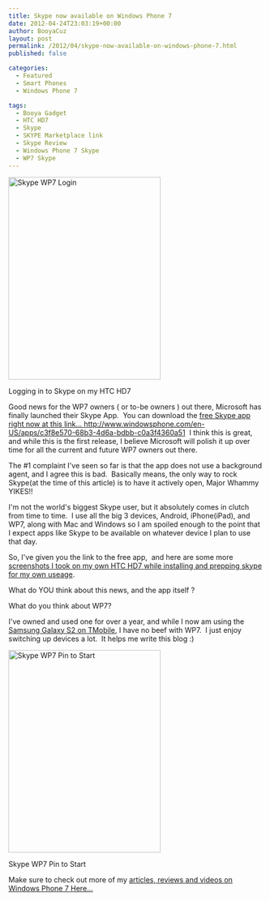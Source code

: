 ```yaml
---
title: Skype now available on Windows Phone 7
date: 2012-04-24T23:03:19+00:00
author: BooyaCuz
layout: post
permalink: /2012/04/skype-now-available-on-windows-phone-7.html
published: false

categories:
  - Featured
  - Smart Phones
  - Windows Phone 7

tags:
  - Booya Gadget
  - HTC HD7
  - Skype
  - SKYPE Marketplace link
  - Skype Review
  - Windows Phone 7 Skype
  - WP7 Skype
---
```

<div style="width: 310px" class="wp-caption alignnone">
  <a title="Skype WP7 Login by BooyaGadget, on Flickr" href="http://www.flickr.com/photos/booyagadget/6961621384/"><img title="WP7 Skype Login" src="http://farm8.staticflickr.com/7136/6961621384_a496b0a61e.jpg" alt="Skype WP7 Login" width="300" height="400" /></a>
  
  <p class="wp-caption-text">
    Logging in to Skype on my HTC HD7
  </p>
</div>

Good news for the WP7 owners ( or to-be owners ) out there, Microsoft has finally launched their Skype App.  You can download the <a title="DOWNLOAD SKYPE ON WP7 MARKETPLACE" href="http://www.windowsphone.com/en-US/apps/c3f8e570-68b3-4d6a-bdbb-c0a3f4360a51" target="_blank">free Skype app right now at this link&#8230; http://www.windowsphone.com/en-US/apps/c3f8e570-68b3-4d6a-bdbb-c0a3f4360a51</a>  I think this is great, and while this is the first release, I believe Microsoft will polish it up over time for all the current and future WP7 owners out there.

The #1 complaint I've seen so far is that the app does not use a background agent, and I agree this is bad.  Basically means, the only way to rock Skype(at the time of this article) is to have it actively open, Major Whammy YIKES!!

I'm not the world's biggest Skype user, but it absolutely comes in clutch from time to time.  I use all the big 3 devices, Android, iPhone(iPad), and WP7, along with Mac and Windows so I am spoiled enough to the point that I expect apps like Skype to be available on whatever device I plan to use that day.

So, I've given you the link to the free app,  and here are some more <a title="WP7 SKYPE FLICKR SET" href="http://www.flickr.com/photos/booyagadget/sets/72157629521427572/with/6961621422/" target="_blank">screenshots I took on my own HTC HD7 while installing and prepping skype for my own useage</a>.

What do YOU think about this news, and the app itself ?

What do you think about WP7?

I've owned and used one for over a year, and while I now am using the <a title="Badass Galaxy S2 on TMobile" href="http://galaxy-s.t-mobile.com/samsung-galaxy-s2?cm_mmc_o=Vzbp+mwzygt*VAygtzlw*VyBpAgf+mA55Byf*VyBpAgf+mA55Byf" target="_blank">Samsung Galaxy S2 on TMobile</a>, I have no beef with WP7.  I just enjoy switching up devices a lot.  It helps me write this blog :)

<div style="width: 310px" class="wp-caption alignnone">
  <a title="Skype WP7 Pin to Start by BooyaGadget, on Flickr" href="http://www.flickr.com/photos/booyagadget/7107690511/"><img title="Skype WP7 Pin to Start" src="http://farm8.staticflickr.com/7124/7107690511_320d32b67c.jpg" alt="Skype WP7 Pin to Start" width="300" height="400" /></a>
  
  <p class="wp-caption-text">
    Skype WP7 Pin to Start
  </p>
</div>

Make sure to check out more of my <a title="BOOYA WP7 INFO REVIEWS AND VIDEOS" href="http://www.booyagadget.com/category/smart-phones/wp7-smart-phones" target="_blank">articles, reviews and videos on Windows Phone 7 Here&#8230;</a>